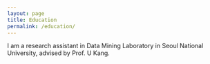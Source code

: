 ```yaml
---
layout: page
title: Education
permalink: /education/
---
```


I am a research assistant in Data Mining Laboratory in Seoul National University, advised by Prof. U Kang.
